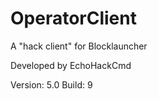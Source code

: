 # OperatorClient
A "hack client" for Blocklauncher

Developed by EchoHackCmd

Version: 5.0
Build: 9
